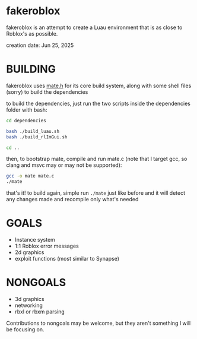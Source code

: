 # fakeroblox

fakeroblox is an attempt to create a Luau environment that is as close to Roblox's as possible.

creation date: Jun 25, 2025

# BUILDING
fakeroblox uses [mate.h](https://github.com/TomasBorquez/mate.h/) for its core build system, along with some shell files (sorry) to build the dependencies

to build the dependencies, just run the two scripts inside the dependencies folder with bash:
```bash
cd dependencies

bash ./build_luau.sh
bash ./build_rlImGui.sh

cd ..
```

then, to bootstrap mate, compile and run mate.c (note that I target gcc, so clang and msvc may or may not be supported):
```bash
gcc -o mate mate.c
./mate
```

that's it! to build again, simple run `./mate` just like before and it will detect any changes made and recompile only what's needed

# GOALS
* Instance system
* 1:1 Roblox error messages
* 2d graphics
* exploit functions (most similar to Synapse)

# NONGOALS
* 3d graphics
* networking
* rbxl or rbxm parsing

Contributions to nongoals may be welcome, but they aren't something I will be focusing on.
